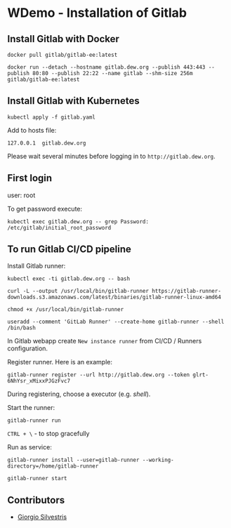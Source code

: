 # WDemo - Installation of Gitlab

## Install Gitlab with Docker

`docker pull gitlab/gitlab-ee:latest`

`docker run --detach --hostname gitlab.dew.org --publish 443:443 --publish 80:80 --publish 22:22 --name gitlab --shm-size 256m gitlab/gitlab-ee:latest`

## Install Gitlab with Kubernetes

`kubectl apply -f gitlab.yaml`

Add to hosts file:

`127.0.0.1	gitlab.dew.org`

Please wait several minutes before logging in to `http://gitlab.dew.org`.

## First login

user: root

To get password execute:

`kubectl exec gitlab.dew.org -- grep Password: /etc/gitlab/initial_root_password`

## To run Gitlab CI/CD pipeline

Install Gitlab runner:

`kubectl exec -ti gitlab.dew.org -- bash`

`curl -L --output /usr/local/bin/gitlab-runner https://gitlab-runner-downloads.s3.amazonaws.com/latest/binaries/gitlab-runner-linux-amd64`

`chmod +x /usr/local/bin/gitlab-runner`

`useradd --comment 'GitLab Runner' --create-home gitlab-runner --shell /bin/bash`

In Gitlab webapp create `New instance runner` from CI/CD / Runners configuration.

Register runner. Here is an example:

`gitlab-runner register --url http://gitlab.dew.org --token glrt-6NhYsr_xMixxPJGzFvc7`

During registering, choose a executor (e.g. *shell*).

Start the runner:

`gitlab-runner run`

`CTRL + \` - to stop gracefully

Run as service:

`gitlab-runner install --user=gitlab-runner --working-directory=/home/gitlab-runner`

`gitlab-runner start`

## Contributors

* [Giorgio Silvestris](https://github.com/giosil)
